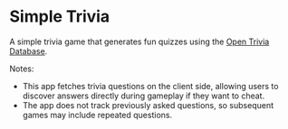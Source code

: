 # Simple Trivia

A simple trivia game that generates fun quizzes using the [Open Trivia Database](https://opentdb.com/).

Notes:

- This app fetches trivia questions on the client side, allowing users to discover answers directly during gameplay if they want to cheat.
- The app does not track previously asked questions, so subsequent games may include repeated questions.  